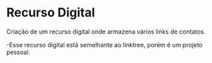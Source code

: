 # Recurso Digital
Criação de um recurso digital onde armazena vários links de contatos.

-Esse recurso digital está semelhante ao linktree, porém é um projeto pessoal.
